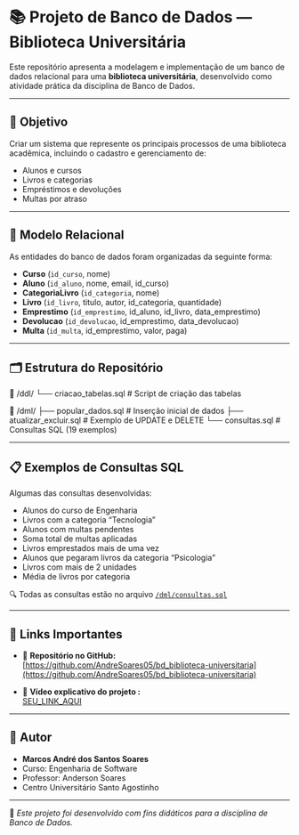 # 📚 Projeto de Banco de Dados — Biblioteca Universitária

Este repositório apresenta a modelagem e implementação de um banco de dados relacional para uma **biblioteca universitária**, desenvolvido como atividade prática da disciplina de Banco de Dados.

---

## 🎯 Objetivo

Criar um sistema que represente os principais processos de uma biblioteca acadêmica, incluindo o cadastro e gerenciamento de:

- Alunos e cursos
- Livros e categorias
- Empréstimos e devoluções
- Multas por atraso

---

## 🧱 Modelo Relacional

As entidades do banco de dados foram organizadas da seguinte forma:

- **Curso** (`id_curso`, nome)
- **Aluno** (`id_aluno`, nome, email, id_curso)
- **CategoriaLivro** (`id_categoria`, nome)
- **Livro** (`id_livro`, titulo, autor, id_categoria, quantidade)
- **Emprestimo** (`id_emprestimo`, id_aluno, id_livro, data_emprestimo)
- **Devolucao** (`id_devolucao`, id_emprestimo, data_devolucao)
- **Multa** (`id_multa`, id_emprestimo, valor, paga)

---

## 🗂️ Estrutura do Repositório
📁 /ddl/
└── criacao_tabelas.sql # Script de criação das tabelas

📁 /dml/
├── popular_dados.sql # Inserção inicial de dados
├── atualizar_excluir.sql # Exemplo de UPDATE e DELETE
└── consultas.sql # Consultas SQL (19 exemplos)

---

## 📋 Exemplos de Consultas SQL

Algumas das consultas desenvolvidas:

- Alunos do curso de Engenharia
- Livros com a categoria “Tecnologia”
- Alunos com multas pendentes
- Soma total de multas aplicadas
- Livros emprestados mais de uma vez
- Alunos que pegaram livros da categoria “Psicologia”
- Livros com mais de 2 unidades
- Média de livros por categoria

🔍 Todas as consultas estão no arquivo [`/dml/consultas.sql`](./dml/consultas.sql)

---

## 🔗 Links Importantes

- 📁 **Repositório no GitHub:**  
  [https://github.com/AndreSoares05/bd_biblioteca-universitaria](https://github.com/AndreSoares05/bd_biblioteca-universitaria)



- 🎥 **Vídeo explicativo do projeto :**  
  [SEU_LINK_AQUI](https://youtu.be/DZg33F3oNSg?si=a_0H3KJESsCM2bmY)

---

## 👤 Autor

- **Marcos André dos Santos Soares**  
- Curso: Engenharia de Software  
- Professor: Anderson Soares  
- Centro Universitário Santo Agostinho

---

📌 *Este projeto foi desenvolvido com fins didáticos para a disciplina de Banco de Dados.*

